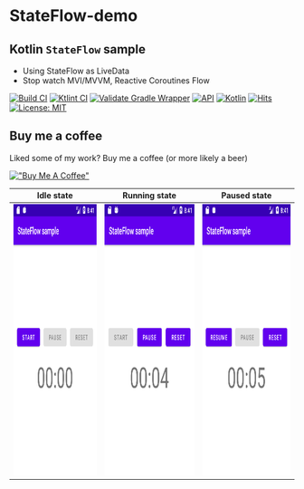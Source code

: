 # StateFlow-demo
## Kotlin `StateFlow` sample

 - Using StateFlow as LiveData
 - Stop watch MVI/MVVM, Reactive Coroutines Flow

[![Build CI](https://github.com/Kotlin-Android-Open-Source/StateFlow-demo/actions/workflows/build.yml/badge.svg)](https://github.com/Kotlin-Android-Open-Source/StateFlow-demo/actions/workflows/build.yml)
[![Ktlint CI](https://github.com/Kotlin-Android-Open-Source/StateFlow-MVVM-MVI-demo/actions/workflows/ktlint.yml/badge.svg)](https://github.com/Kotlin-Android-Open-Source/StateFlow-MVVM-MVI-demo/actions/workflows/ktlint.yml)
[![Validate Gradle Wrapper](https://github.com/Kotlin-Android-Open-Source/StateFlow-demo/actions/workflows/gradle-wrapper-validation.yml/badge.svg)](https://github.com/Kotlin-Android-Open-Source/StateFlow-demo/actions/workflows/gradle-wrapper-validation.yml)
[![API](https://img.shields.io/badge/API-23%2B-brightgreen.svg?style=flat)](https://android-arsenal.com/api?level=23)
[![Kotlin](https://img.shields.io/badge/kotlin-1.7.20-orange.svg?logo=kotlin)](http://kotlinlang.org)
[![Hits](https://hits.seeyoufarm.com/api/count/incr/badge.svg?url=https%3A%2F%2Fgithub.com%2FKotlin-Android-Open-Source%2FStateFlow-demo&count_bg=%2379C83D&title_bg=%23555555&icon=&icon_color=%23E7E7E7&title=hits&edge_flat=false)](https://hits.seeyoufarm.com)
[![License: MIT](https://img.shields.io/badge/License-MIT-purple.svg)](https://opensource.org/licenses/MIT)


## Buy me a coffee
Liked some of my work? Buy me a coffee (or more likely a beer)

[!["Buy Me A Coffee"](https://cdn.buymeacoffee.com/buttons/default-orange.png)](https://www.buymeacoffee.com/hoc081098)


| Idle state | Running state | Paused state |
| --------------- | ---------------- | ------------ |
| <img src="Screenshot_01.png" height="480" /> | <img src="Screenshot_02.png" height="480"> | <img src="Screenshot_03.png" height="480"> |

